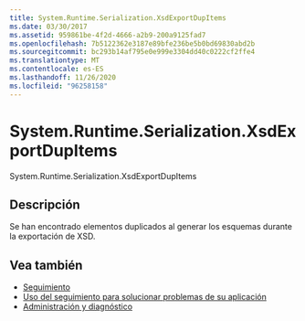 ```yaml
---
title: System.Runtime.Serialization.XsdExportDupItems
ms.date: 03/30/2017
ms.assetid: 959861be-4f2d-4666-a2b9-200a9125fad7
ms.openlocfilehash: 7b5122362e3187e89bfe236be5b0bd69830abd2b
ms.sourcegitcommit: bc293b14af795e0e999e3304dd40c0222cf2ffe4
ms.translationtype: MT
ms.contentlocale: es-ES
ms.lasthandoff: 11/26/2020
ms.locfileid: "96258158"
---
```

# <a name="systemruntimeserializationxsdexportdupitems"></a>System.Runtime.Serialization.XsdExportDupItems

System.Runtime.Serialization.XsdExportDupItems  
  
## <a name="description"></a>Descripción  

 Se han encontrado elementos duplicados al generar los esquemas durante la exportación de XSD.  
  
## <a name="see-also"></a>Vea también

- [Seguimiento](index.md)
- [Uso del seguimiento para solucionar problemas de su aplicación](using-tracing-to-troubleshoot-your-application.md)
- [Administración y diagnóstico](../index.md)
